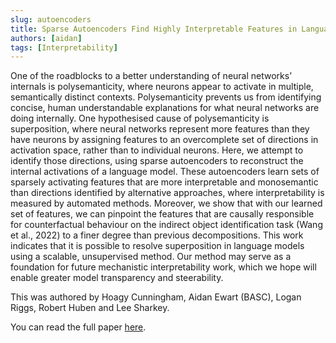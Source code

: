 ```yaml
---
slug: autoencoders
title: Sparse Autoencoders Find Highly Interpretable Features in Language Models
authors: [aidan]
tags: [Interpretability]
---
```


One of the roadblocks to a better understanding of neural networks’ internals is polysemanticity, where neurons appear to activate in multiple, semantically distinct contexts. Polysemanticity prevents us from identifying concise, human understandable explanations for what neural networks are doing internally. One hypothesised cause of polysemanticity is superposition, where neural networks represent more features than they have neurons by assigning features to an overcomplete set of directions in activation space, rather than to individual neurons. Here, we attempt to identify those directions, using sparse autoencoders to reconstruct the internal activations of a language model. These autoencoders learn sets of sparsely activating features that are more interpretable and monosemantic than directions identified by alternative approaches, where interpretability is measured by automated methods. Moreover, we show that with our learned set of features, we can pinpoint the features that are causally responsible for counterfactual behaviour on the indirect object identification task (Wang et al., 2022) to a finer degree than previous decompositions. This work indicates that it is possible to resolve superposition in language models using a scalable, unsupervised method. Our method may serve as a foundation for future mechanistic interpretability work, which we hope will enable greater model transparency and steerability.

<!--truncate-->

This was authored by Hoagy Cunningham, Aidan Ewart (BASC), Logan Riggs, Robert Huben and Lee Sharkey.

You can read the full paper [here](https://arxiv.org/abs/2309.08600).
